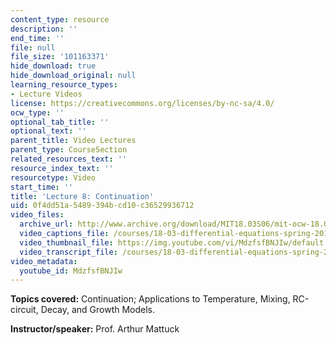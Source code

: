 ```yaml
---
content_type: resource
description: ''
end_time: ''
file: null
file_size: '101163371'
hide_download: true
hide_download_original: null
learning_resource_types:
- Lecture Videos
license: https://creativecommons.org/licenses/by-nc-sa/4.0/
ocw_type: ''
optional_tab_title: ''
optional_text: ''
parent_title: Video Lectures
parent_type: CourseSection
related_resources_text: ''
resource_index_text: ''
resourcetype: Video
start_time: ''
title: 'Lecture 8: Continuation'
uid: 0f4dd51a-5489-394b-cd10-c36529936712
video_files:
  archive_url: http://www.archive.org/download/MIT18.03S06/mit-ocw-18.03-lec8-24feb2003-220k.mp4
  video_captions_file: /courses/18-03-differential-equations-spring-2010/90b2d2d5f3885906820eef341853965b_MdzfsfBNJIw.vtt
  video_thumbnail_file: https://img.youtube.com/vi/MdzfsfBNJIw/default.jpg
  video_transcript_file: /courses/18-03-differential-equations-spring-2010/5db44909ea3c5bd2611fa3a0f5c8d886_MdzfsfBNJIw.pdf
video_metadata:
  youtube_id: MdzfsfBNJIw
---
```


**Topics covered:** Continuation; Applications to Temperature, Mixing, RC-circuit, Decay, and Growth Models.

**Instructor/speaker:** Prof. Arthur Mattuck

